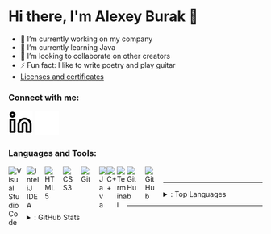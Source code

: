 # Hi there, I'm Alexey Burak 👋

- 🔭 I’m currently working on my company
- 🌱 I’m currently learning Java
- 👯 I’m looking to collaborate on other creators
- ⚡ Fun fact: I like to write poetry and play guitar
- [Licenses and certificates](./certificates)


### Connect with me:


[![website](./img/linkedin-light.svg)](https://linkedin.com/in/alexey-burak-6a3698223#gh-light-mode-only)
[![website](./img/linkedin-dark.svg)](https://linkedin.com/in/alexey-burak-6a3698223#gh-dark-mode-only)

### Languages and Tools:

<img align="left" alt="Visual Studio Code" width="26px" src="https://cdn.jsdelivr.net/gh/devicons/devicon/icons/vscode/vscode-original.svg" style="padding-right:10px;" />
<img align="left" alt="InteliJ IDEA" width="26px" src="https://upload.wikimedia.org/wikipedia/commons/thumb/9/9c/IntelliJ_IDEA_Icon.svg/1200px-IntelliJ_IDEA_Icon.svg.png" style="padding-right:10px;" />
<img align="left" alt="HTML5" width="26px" src="https://cdn.jsdelivr.net/gh/devicons/devicon/icons/html5/html5-original.svg" style="padding-right:10px;" />
<img align="left" alt="CSS3" width="26px" src="https://cdn.jsdelivr.net/gh/devicons/devicon/icons/css3/css3-original.svg" style="padding-right:10px;" />
<img align="left" alt="Git" width="26px" src="https://cdn.jsdelivr.net/gh/devicons/devicon/icons/git/git-original.svg" style="padding-right:10px;" />
<img align="left" alt="Java" width="15px" src="https://upload.wikimedia.org/wikipedia/ru/thumb/3/39/Java_logo.svg/1200px-Java_logo.svg.png" />
<img align="left" alt="C++" width="20px" src="https://upload.wikimedia.org/wikipedia/commons/thumb/1/18/ISO_C%2B%2B_Logo.svg/1200px-ISO_C%2B%2B_Logo.svg.png" />
<img align="left" alt="Terminal" width="20px" src="https://icon-library.com/images/terminal-icon-png/terminal-icon-png-0.jpg" />

<img align="left" alt="GitHub" width="26px" src="https://cdn-icons-png.flaticon.com/512/25/25231.png" style="padding-right:10px;" />
<img align="left" alt="GitHub" width="26px" src="https://user-images.githubusercontent.com/3369400/139447912-e0f43f33-6d9f-45f8-be46-2df5bbc91289.png" style="padding-right:10px;" />

<br />

---
<details>

 <summary>: Top Languages</summary>

[![Top Languages](https://github-readme-stats.vercel.app/api/top-langs/?username=alexeyburak&layout=compact)](https://github.com/anuraghazra/github-readme-stats)

</details>

---

<details>
  <summary>: GitHub Stats</summary>

  <img align="left" alt="Alexey Burak GitHub Stats" src="https://github-readme-stats.vercel.app/api?username=alexeyburak&show_icons=true&hide_border=false&title_color=E75480&icon_color=FFC0CB&bg_color=09131B&text_color=ffffff&border_color=0c1a25" />

</details>


